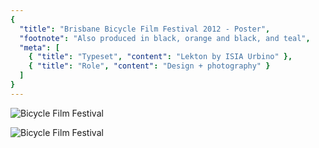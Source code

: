 ```yaml
---
{
  "title": "Brisbane Bicycle Film Festival 2012 - Poster",
  "footnote": "Also produced in black, orange and black, and teal",
  "meta": [
    { "title": "Typeset", "content": "Lekton by ISIA Urbino" },
    { "title": "Role", "content": "Design + photography" }
  ]
}
---
```


![Bicycle Film Festival](assets/images/works/bbff-2012/01-bbff-2012.jpg)

![Bicycle Film Festival](assets/images/works/bbff-2012/02-bbff-2012.jpg)
